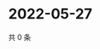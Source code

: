 # 2022-05-27

共 0 条

<!-- BEGIN WEIBO -->
<!-- 最后更新时间 Fri May 27 2022 05:13:19 GMT+0800 (China Standard Time) -->

<!-- END WEIBO -->
